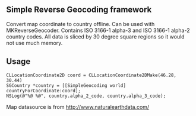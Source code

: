## Simple Reverse Geocoding framework

  Convert map coordinate to country offline. Can be used with MKReverseGeocoder.
  Contains ISO 3166-1 alpha-3 and ISO 3166-1 alpha-2 country codes. All data is sliced by 30 degree square regions so it would not use much memory.

## Usage

    CLLocationCoordinate2D coord = CLLocationCoordinate2DMake(46.28, 30.44)
    SGCountry *country = [[SimpleGeocoding world] countryForCoordinate:coord];
    NSLog(@"%@ %@", country.alpha_2_code, country.alpha_3_code);


Map datasource is from http://www.naturalearthdata.com/
